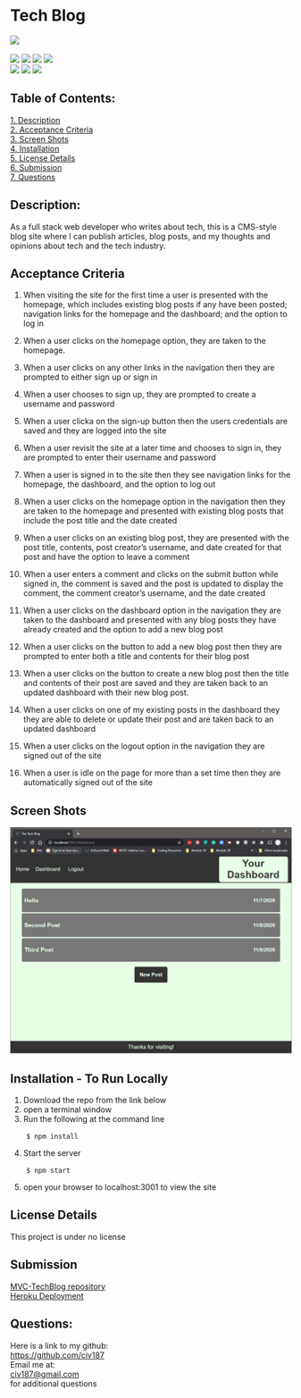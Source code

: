 # Tech Blog


![](https://img.shields.io/badge/Created%20by-Victor%20Cesar%20Lopez-blue?style=for-the-badge)  

![](https://img.shields.io/badge/npm%20package-express_handlebars-orange?style=flat-square&logo=npm) 
![](https://img.shields.io/badge/npm%20package-Mysql2-cyan?style=flat-square&logo=npm) 
![](https://img.shields.io/badge/npm%20package-Bcrypt-green?style=flat-square&logo=npm) 
![](https://img.shields.io/badge/npm%20package-express_sessions-lightgrey?style=flat-square&logo=npm)  
![](https://img.shields.io/badge/npm%20package-Sequelize-blueviolet?style=flat-square&logo=npm) 
![](https://img.shields.io/badge/npm%20package-dotenv-yellow?style=flat-square&logo=npm) 
![](https://img.shields.io/badge/npm%20package-connet_session_sequelize-yellow?style=flat-square&logo=npm) 



 ## Table of Contents:  

[1. Description](#Description)  
[2. Acceptance Criteria](#Acceptance-Criteria)  
[3. Screen Shots](#Screen_Shots)  
[4. Installation](#Installation)  
[5. License Details](#License-Details)  
[6. Submission](#Submission)   
[7. Questions](#Questions)  

## Description:  

As a full stack web developer who writes about tech, this is a CMS-style blog site where I can publish articles, blog posts, and my thoughts and opinions about tech and the tech industry.

## Acceptance Criteria  
1. When visiting the site for the first time a user is presented with the homepage, which includes existing blog posts if any have been posted; navigation links for the homepage and the dashboard; and the option to log in  
2. When a user clicks on the homepage option, they are taken to the homepage.  
3. When a user clicks on any other links in the navigation then they are prompted to either sign up or sign in  
4. When a user chooses to sign up, they are prompted to create a username and password  
5. When a user clicka on the sign-up button then the users credentials are saved and they are logged into the site  
6. When a user revisit the site at a later time and chooses to sign in, they are prompted to enter their username and password  
7. When a user is signed in to the site then they see navigation links for the homepage, the dashboard, and the option to log out  
8. When a user clicks on the homepage option in the navigation then they are taken to the homepage and presented with existing blog posts that include the post title and the date created  
9. When a user clicks on an existing blog post, they are presented with the post title, contents, post creator’s username, and date created for that post and have the option to leave a comment  
10. When a user enters a comment and clicks on the submit button while signed in, the comment is saved and the post is updated to display the comment, the comment creator’s username, and the date created  
11. When a user clicks on the dashboard option in the navigation they are taken to the dashboard and presented with any blog posts they have already created and the option to add a new blog post  

12. When a user clicks on the button to add a new blog post then they are prompted to enter both a title and contents for their blog post  
13. When a user clicks on the button to create a new blog post then the title and contents of their post are saved and they are taken back to an updated dashboard with their new blog post.  
14. When a user clicks on one of my existing posts in the dashboard they they are able to delete or update their post and are taken back to an updated dashboard  
15. When a user clicks on the logout option in the navigation they are signed out of the site  
16. When a user is  idle on the page for more than a set time then they are automatically signed out of the site 


## Screen Shots
![capture.png](images/Capture.PNG)  


## Installation - To Run Locally
1. Download the repo from the link below  
2. open a terminal window  
3. Run the following at the command line
```
    $ npm install
```
4. Start the server
```
    $ npm start
```
5. open your browser to localhost:3001 to view the site


## License Details  
This project is under no license

## Submission  
[MVC-TechBlog repository](https://github.com/civ187/MVC_TechBlog)  
[Heroku Deployment](https://vcltechblog.herokuapp.com)  

## Questions:  
 Here is a link to my github:  
https://github.com/civ187  
 Email me at:  
civ187@gmail.com  
for additional questions